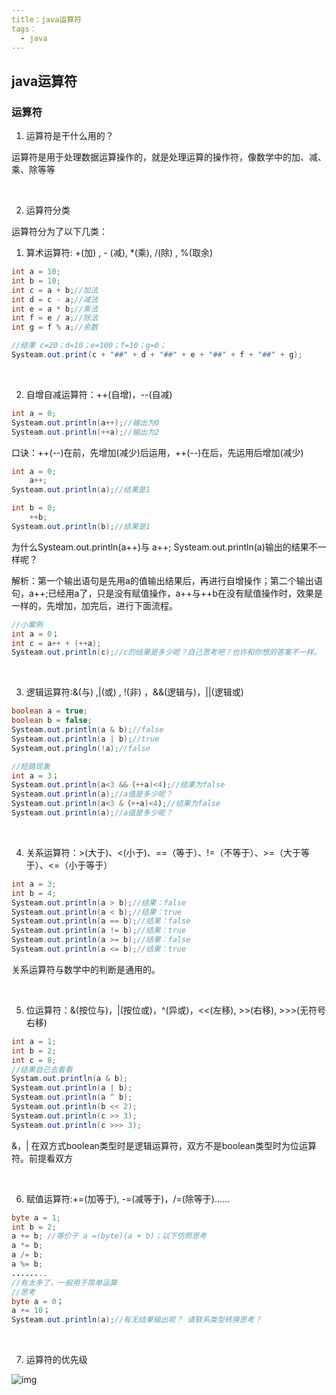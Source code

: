 ```yaml
---
title：java运算符
tags：
  - java
---
```


## java运算符

### 运算符

1. 运算符是干什么用的？

运算符是用于处理数据运算操作的，就是处理运算的操作符，像数学中的加、减、乘、除等等

<br />

2. 运算符分类

运算符分为了以下几类：

1. 算术运算符: +(加) , - (减), *(乘), /(除) , %(取余)

```java
int a = 10;
int b = 10;
int c = a + b;//加法
int d = c - a;//减法
int e = a * b;//乘法
int f = e / a;//除法
int g = f % a;//余数

//结果 c=20；d=10；e=100；f=10；g=0；
Systeam.out.print(c + "##" + d + "##" + e + "##" + f + "##" + g);
```

<br />

2. 自增自减运算符：++(自增)，--(自减)

```java
int a = 0;
Systeam.out.println(a++);//输出为0
Systeam.out.println(++a);//输出为2
```

口诀：++(--)在前，先增加(减少)后运用，++(--)在后，先运用后增加(减少)

```java
int a = 0; 
    a++;
Systeam.out.println(a);//结果是1

int b = 0;
	++b;
Systeam.out.println(b);//结果是1
```

为什么Systeam.out.println(a++)与 a++; Systeam.out.println(a)输出的结果不一样呢？

解析：第一个输出语句是先用a的值输出结果后，再进行自增操作；第二个输出语句，a++;已经用a了，只是没有赋值操作，a++与++b在没有赋值操作时，效果是一样的，先增加，加完后，进行下面流程。

```java
//小案例
int a = 0；
int c = a++ + (++a);
Systeam.out.println(c);//c的结果是多少呢？自己思考吧？也许和你想的答案不一样。
```

<br />

3. 逻辑运算符:&(与) ,|(或) , !(非) ，&&(逻辑与)，||(逻辑或)

```java
boolean a = true;
boolean b = false;
Systeam.out.println(a & b);//false
Systeam.out.println(a | b);//true
Systeam,out.pringln(!a);//false

//短路现象
int a = 3；
Systeam.out.println(a<3 &&（++a)<4);//结果为false
Systeam.out.println(a);//a值是多少呢？
Systeam.out.println(a<3 &（++a)<4);//结果为false
Systeam.out.println(a);//a值是多少呢？
```

</br>

4. 关系运算符：>(大于)、<(小于)、==（等于）、!=（不等于）、>=（大于等于）、<=（小于等于）

```java
int a = 3;
int b = 4;
Systeam.out.println(a > b);//结果：false
Systeam.out.println(a < b);//结果：true
Systeam.out.println(a == b);//结果：false
Systeam.out.println(a != b);//结果：true
Systeam.out.println(a >= b);//结果：false
Systeam.out.println(a <= b);//结果：true
```

关系运算符与数学中的判断是通用的。

</br>

5. 位运算符：&(按位与)，|(按位或)，^(异或)，<<(左移), >>(右移), >>>(无符号右移)

```java
int a = 1;
int b = 2;
int c = 8;
//结果自己去看看
Systam.out.println(a & b);
Systeam.out.println(a | b);
Systeam.out.println(a ^ b);
Systeam.out.println(b << 2);
Systeam.out.println(c >> 3);
Systeam.out.println(c >>> 3);
```

&，| 在双方式boolean类型时是逻辑运算符，双方不是boolean类型时为位运算符。前提看双方

</br>

6. 赋值运算符:+=(加等于), -=(减等于)，/=(除等于)......

```java
byte a = 1;
int b = 2;
a += b; //等价于 a =(byte)(a + b)；以下仿照思考
a *= b;
a /= b;
a %= b;
........
//有太多了，一般用于简单运算
//思考
byte a = 0；
a += 10；
Systeam.out.println(a);//有无结果输出呢？ 请联系类型转换思考？
```

</br>

7. 运算符的优先级

![img](E:\笔记\tianms_online@163.com\0fae32bd52ba4191981d0516928bb413\clipboard.png) 